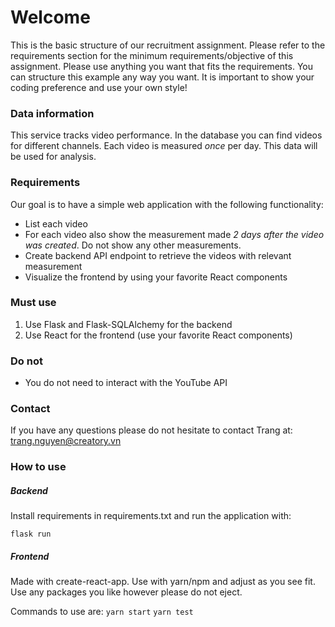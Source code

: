 # Welcome
This is the basic structure of our recruitment assignment. Please refer to the requirements section for the minimum requirements/objective of this assignment. Please use anything you want that fits the requirements. You can structure this example any way you want. It is important to show your coding preference and use your own style!

### Data information
This service tracks video performance. In the database you can find videos for different channels. Each video is measured *once* per day. This data will be used for analysis. 

### Requirements
Our goal is to have a simple web application with the following functionality:

 - List each video
 - For each video also show the measurement made *2 days after the video was created*. Do not show any other measurements.
 - Create backend API endpoint to retrieve the videos with relevant measurement
 - Visualize the frontend by using your favorite React components

### Must use
 1. Use Flask and Flask-SQLAlchemy for the backend
 2. Use React for the frontend (use your favorite React components)

### Do not
 - You do not need to interact with the YouTube API

### Contact
If you have any questions please do not hesitate to contact Trang at: trang.nguyen@creatory.vn

### How to use
##### Backend
Install requirements in requirements.txt and run the application with:

`flask run`
##### Frontend
Made with create-react-app. Use with yarn/npm and adjust as you see fit. Use any packages you like however please do not eject.

Commands to use are:
`yarn start`
`yarn test`
